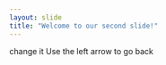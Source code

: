 ```yaml
---
layout: slide
title: "Welcome to our second slide!"
---
```

change it
Use the left arrow to go back
